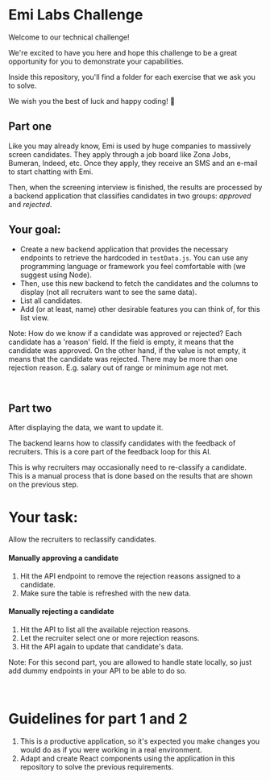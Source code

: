 # Emi Labs Challenge

Welcome to our technical challenge!

We're excited to have you here and hope this challenge to be a great opportunity for you to demonstrate your capabilities.

Inside this repository, you'll find a folder for each exercise that we ask you to solve.

We wish you the best of luck and happy coding! 🙌

## Part one

Like you may already know, Emi is used by huge companies to massively screen candidates. They apply through a job board like Zona Jobs, Bumeran, Indeed, etc. Once they apply, they receive an SMS and an e-mail to start chatting with Emi.

Then, when the screening interview is finished, the results are processed by a backend application that classifies candidates in two groups: _approved_ and _rejected_.

## Your goal:

- Create a new backend application that provides the necessary endpoints to retrieve the hardcoded in `testData.js`. You can use any programming language or framework you feel comfortable with (we suggest using Node).
- Then, use this new backend to fetch the candidates and the columns to display (not all recruiters want to see the same data).
- List all candidates.
- Add (or at least, name) other desirable features you can think of, for this list view.

Note: How do we know if a candidate was approved or rejected? Each candidate has a 'reason' field. If the field is empty, it means that the candidate was approved. On the other hand, if the value is not empty, it means that the candidate was rejected. There may be more than one rejection reason. E.g. salary out of range or minimum age not met.

<br>

## Part two

After displaying the data, we want to update it.

The backend learns how to classify candidates with the feedback of recruiters. This is a core part of the feedback loop for this AI.

This is why recruiters may occasionally need to re-classify a candidate. This is a manual process that is done based on the results that are shown on the previous step.

# Your task:

Allow the recruiters to reclassify candidates.

#### Manually approving a candidate

1. Hit the API endpoint to remove the rejection reasons assigned to a candidate.
2. Make sure the table is refreshed with the new data.

#### Manually rejecting a candidate

1. Hit the API to list all the available rejection reasons.
2. Let the recruiter select one or more rejection reasons.
3. Hit the API again to update that candidate's data.

Note: For this second part, you are allowed to handle state locally, so just add dummy endpoints in your API to be able to do so.

<br>

# Guidelines for part 1 and 2

1. This is a productive application, so it's expected you make changes you would do as if you were working in a real environment.
2. Adapt and create React components using the application in this repository to solve the previous requirements.

